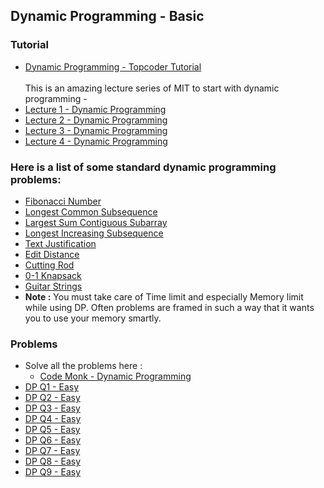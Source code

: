 ## Dynamic Programming - Basic

### Tutorial
*   [Dynamic Programming - Topcoder Tutorial](https://www.topcoder.com/community/data-science/data-science-tutorials/dynamic-programming-from-novice-to-advanced/)
<br><br>This is an amazing lecture series of MIT to start with dynamic programming -<br>
*   [Lecture 1 - Dynamic Programming](https://www.youtube.com/watch?v=OQ5jsbhAv_M&index=1&list=PLfMspJ0TLR5HRFu2kLh3U4mvStMO8QURm)  
*   [Lecture 2 - Dynamic Programming](https://www.youtube.com/watch?v=ENyox7kNKeY&index=2&list=PLfMspJ0TLR5HRFu2kLh3U4mvStMO8QURm)
*   [Lecture 3 - Dynamic Programming](https://www.youtube.com/watch?v=ocZMDMZwhCY)
*   [Lecture 4 - Dynamic Programming](https://www.youtube.com/watch?v=tp4_UXaVyx8&list=PLfMspJ0TLR5HRFu2kLh3U4mvStMO8QURm&index=4) 
### Here is a list of some standard dynamic programming problems:
*   [Fibonacci Number](http://www.geeksforgeeks.org/program-for-nth-fibonacci-number/)
*   [Longest Common Subsequence](http://www.geeksforgeeks.org/dynamic-programming-set-4-longest-common-subsequence/)
*   [Largest Sum Contiguous Subarray](http://www.geeksforgeeks.org/largest-sum-contiguous-subarray/)
*   [Longest Increasing Subsequence](http://www.geeksforgeeks.org/dynamic-programming-set-3-longest-increasing-subsequence/)
*   [Text Justification](http://www.geeksforgeeks.org/dynamic-programming-set-18-word-wrap/) 
*   [Edit Distance](http://www.geeksforgeeks.org/dynamic-programming-set-5-edit-distance/)
*   [Cutting Rod](http://www.geeksforgeeks.org/dynamic-programming-set-13-cutting-a-rod/)
*   [0-1 Knapsack ](http://www.geeksforgeeks.org/dynamic-programming-set-10-0-1-knapsack-problem/)
*   [Guitar Strings](http://www.geeksforgeeks.org/check-whether-a-given-string-is-an-interleaving-of-two-other-given-strings-set-2/)
*   **Note :** You must take care of Time limit and especially Memory limit while using DP. Often problems are framed in such a way that it wants you to use your memory smartly.  
### Problems
*   Solve all the problems here :
    *   [Code Monk - Dynamic Programming](https://www.hackerearth.com/challenge/competitive/codemonk-dynamic-programming-part-i/problems/)
*   [DP Q1 - Easy](http://codeforces.com/problemset/problem/166/E)
*   [DP Q2 - Easy](http://www.spoj.com/problems/ROCK/)
*   [DP Q3 - Easy](http://www.spoj.com/problems/AMR11A/)
*   [DP Q4 - Easy](https://www.codechef.com/problems/PLUSMUL/)
*   [DP Q5 - Easy](https://www.hackerrank.com/challenges/sherlock-and-cost)
*   [DP Q6 - Easy](http://www.spoj.com/problems/PIGBANK/)
*   [DP Q7 - Easy](http://codeforces.com/contest/812/problem/B)
*   [DP Q8 - Easy](https://www.codechef.com/problems/AMJMP)
*   [DP Q9 - Easy](http://codeforces.com/contest/2/problem/B)
